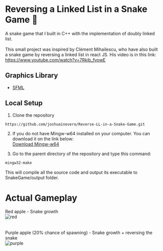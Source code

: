 # Reversing a Linked List in a Snake Game :snake: #
A snake game that I built in C++ with the implementation of doubly linked list.<br></br>
This small project was inspired by Clément Mihailescu, who have also built a snake game by reversing
a linked list in react JS. His video is in this link: https://www.youtube.com/watch?v=7Rkib_fvowE

## Graphics Library ##
- <a href="https://github.com/SFML/SFML">SFML</a>

## Local Setup ##
1. Clone the repository
```sh
https://github.com/joshuainovero/Reverse-LL-in-a-Snake-Game.git
```
2. If you do not have Mingw-w64 installed on your computer. You can download it on the link below: <br>
<a href="https://sourceforge.net/projects/mingw-w64/files/Toolchains%20targetting%20Win32/Personal%20Builds/mingw-builds/installer/mingw-w64-install.exe/download">Download Mingw-w64</a>

3. Go to the parent directory of the repository and type this command:
```sh
mingw32-make
```
This will compile all the source code and output its executable to SnakeGame/output folder.

# Actual Gameplay #
Red apple - Snake growth<br>
![red](https://user-images.githubusercontent.com/78135477/125895090-9f05bf29-dc28-4919-b96e-cd45d73ec55b.png)
<br><br><br>
Purple apple (20% chance of spawning) - Snake growth + reversing the snake<br>
![purple](https://user-images.githubusercontent.com/78135477/125894963-c2694c43-9692-48f6-93a3-289c695d7a87.png)

